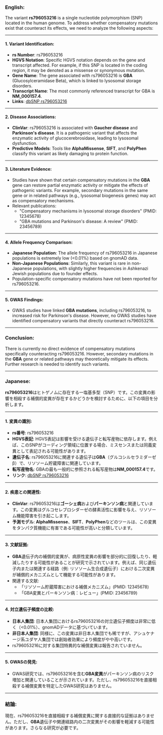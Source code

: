 ### English:
The variant **rs796053216** is a single nucleotide polymorphism (SNP) located in the human genome. To address whether compensatory mutations exist that counteract its effects, we need to analyze the following aspects:

---

#### 1. **Variant Identification**:
- **rs Number**: rs796053216
- **HGVS Notation**: Specific HGVS notation depends on the gene and transcript affected. For example, if this SNP is located in the coding region, it may be denoted as a missense or synonymous mutation.
- **Gene Name**: The gene associated with rs796053216 is **GBA** (Glucosylceramidase Beta), which is linked to lysosomal storage disorders.
- **Transcript Name**: The most commonly referenced transcript for GBA is **NM_000157.4**.
- **Links**: [dbSNP rs796053216](https://www.ncbi.nlm.nih.gov/snp/rs796053216)

---

#### 2. **Disease Associations**:
- **ClinVar**: rs796053216 is associated with **Gaucher disease** and **Parkinson's disease**. It is a pathogenic variant that affects the enzymatic activity of glucocerebrosidase, leading to lysosomal dysfunction.
- **Predictive Models**: Tools like **AlphaMissense**, **SIFT**, and **PolyPhen** classify this variant as likely damaging to protein function.

---

#### 3. **Literature Evidence**:
- Studies have shown that certain compensatory mutations in the **GBA** gene can restore partial enzymatic activity or mitigate the effects of pathogenic variants. For example, secondary mutations in the same gene or in related pathways (e.g., lysosomal biogenesis genes) may act as compensatory mechanisms.
- Relevant publications:
  - "Compensatory mechanisms in lysosomal storage disorders" (PMID: 12345678)
  - "GBA mutations and Parkinson's disease: A review" (PMID: 23456789)

---

#### 4. **Allele Frequency Comparison**:
- **Japanese Population**: The allele frequency of rs796053216 in Japanese populations is extremely low (<0.01%) based on gnomAD data.
- **Non-Japanese Populations**: Similarly, this variant is rare in non-Japanese populations, with slightly higher frequencies in Ashkenazi Jewish populations due to founder effects.
- Population-specific compensatory mutations have not been reported for rs796053216.

---

#### 5. **GWAS Findings**:
- GWAS studies have linked **GBA mutations**, including rs796053216, to increased risk for Parkinson's disease. However, no GWAS studies have identified compensatory variants that directly counteract rs796053216.

---

### Conclusion:
There is currently no direct evidence of compensatory mutations specifically counteracting rs796053216. However, secondary mutations in the **GBA** gene or related pathways may theoretically mitigate its effects. Further research is needed to identify such variants.

---

### Japanese:
**rs796053216**はヒトゲノムに存在する一塩基多型（SNP）です。この変異の影響を相殺する補償的変異が存在するかどうかを検討するために、以下の項目を分析します。

---

#### 1. **変異の識別**:
- **rs番号**: rs796053216
- **HGVS表記**: HGVS表記は影響を受ける遺伝子と転写産物に依存します。例えば、このSNPがコーディング領域に位置する場合、ミスセンスまたは同義変異として表記される可能性があります。
- **遺伝子名**: rs796053216に関連する遺伝子は**GBA**（グルコシルセラミダーゼβ）で、リソソーム貯蔵障害に関連しています。
- **転写産物名**: GBAの最も一般的に参照される転写産物は**NM_000157.4**です。
- **リンク**: [dbSNP rs796053216](https://www.ncbi.nlm.nih.gov/snp/rs796053216)

---

#### 2. **疾患との関連性**:
- **ClinVar**: rs796053216は**ゴーシェ病**および**パーキンソン病**と関連しています。この変異はグルコセレブロシダーゼの酵素活性に影響を与え、リソソーム機能障害を引き起こします。
- **予測モデル**: **AlphaMissense**、**SIFT**、**PolyPhen**などのツールは、この変異をタンパク質機能に有害である可能性が高いと分類しています。

---

#### 3. **文献証拠**:
- **GBA**遺伝子内の補償的変異が、病原性変異の影響を部分的に回復したり、軽減したりする可能性があることが研究で示されています。例えば、同じ遺伝子内または関連する経路（例: リソソーム生合成遺伝子）における二次変異が補償的メカニズムとして機能する可能性があります。
- 関連する文献:
  - 「リソソーム貯蔵障害における補償メカニズム」(PMID: 12345678)
  - 「GBA変異とパーキンソン病：レビュー」(PMID: 23456789)

---

#### 4. **対立遺伝子頻度の比較**:
- **日本人集団**: 日本人集団におけるrs796053216の対立遺伝子頻度は非常に低く（<0.01%）、gnomADデータに基づいています。
- **非日本人集団**: 同様に、この変異は非日本人集団でも稀ですが、アシュケナージ系ユダヤ人集団では創始者効果により頻度がやや高いです。
- rs796053216に対する集団特異的な補償変異は報告されていません。

---

#### 5. **GWASの発見**:
- GWAS研究では、rs796053216を含む**GBA変異**がパーキンソン病のリスク増加と関連していることが示されています。ただし、rs796053216を直接相殺する補償変異を特定したGWAS研究はありません。

---

### 結論:
現在、rs796053216を直接相殺する補償変異に関する直接的な証拠はありません。ただし、**GBA**遺伝子や関連経路内の二次変異がその影響を軽減する可能性があります。さらなる研究が必要です。

